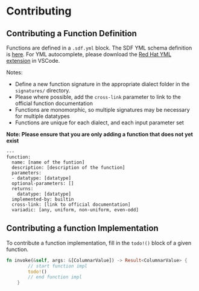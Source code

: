 # Contributing


## Contributing a Function Definition
Functions are defined in a `.sdf.yml` block. The SDF YML schema definition is [here](https://cdn.sdf.com/schemas/sdf-schema-1.2.json). For YML autocomplete, please download the [Red Hat YML extension](https://marketplace.visualstudio.com/items?itemName=redhat.vscode-yaml) in VSCode.

Notes:
* Define a new function signature in the appropriate dialect folder in the `signatures/` directory. 
* Please where possible, add the `cross-link` parameter to link to the official function documentation
* Functions are monomorphic, so multiple signatures may be necessary for multiple datatypes
* Functions are unique for each dialect, and each input parameter set

**Note: Please ensure that you are only adding a function that does not yet exist**

```
---
function:
  name: [name of the funtion]
  description: [description of the function]
  parameters:
  - datatype: [datatype]
  optional-parameters: []
  returns:
    datatype: [datatype]
  implemented-by: builtin
  cross-link: [link to official documentation]
  variadic: [any, uniform, non-uniform, even-odd]
```

## Contributing a function Implementation
To contribute a function implementation, fill in the `todo!()` block of a given function.

``` rust
fn invoke(&self, args: &[ColumnarValue]) -> Result<ColumnarValue> {
        // start function impl
        todo!()
        // end function impl
    }
```